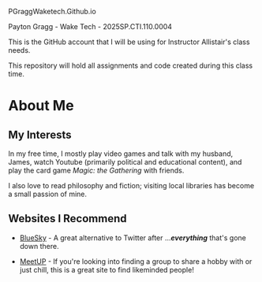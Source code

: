 PGraggWaketech.Github.io

Payton Gragg - Wake Tech - 2025SP.CTI.110.0004

This is the GitHub account that I will be using for Instructor Allistair's class needs.

This repository will hold all assignments and code created during this class time.

# About Me

## My Interests

In my free time, I mostly play video games and talk with my husband, James, watch Youtube (primarily political and educational content), and play the card game _Magic: the Gathering_ with friends.

I also love to read philosophy and fiction; visiting local libraries has become a small passion of mine.

## Websites I Recommend

 - [BlueSky](https://www.bsky.social) - A great alternative to Twitter after ...**_everything_** that's gone down there.
 
 - [MeetUP](https://www.meetup.com) - If you're looking into finding a group to share a hobby with or just chill, this is a great site to find likeminded people!